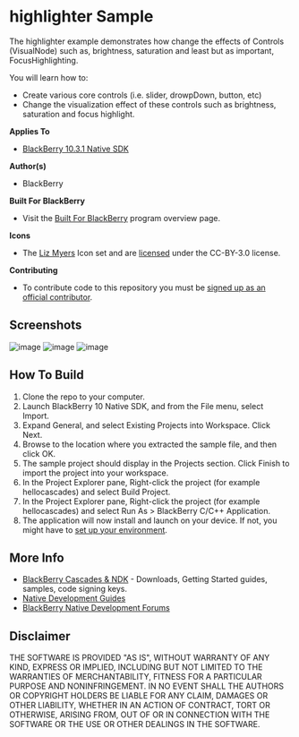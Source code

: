 # highlighter Sample

The highlighter example demonstrates how change the effects of Controls (VisualNode) such as, brightness, saturation and least but as important, FocusHighlighting.

You will learn how to:
- Create various core controls (i.e. slider, drowpDown, button, etc)
- Change the visualization effect of these controls such as brightness, saturation and focus highlight.

**Applies To**

* [BlackBerry 10.3.1 Native SDK](https://developer.blackberry.com/native/downloads/)

**Author(s)** 

* BlackBerry

**Built For BlackBerry**

* Visit the [Built For BlackBerry](https://developer.blackberry.com/builtforblackberry/documentation/overview.html) program overview page.

**Icons**

* The [Liz Myers](http://www.myersdesign.com) Icon set and are [licensed](http://creativecommons.org/licenses/by/3.0/) under the CC-BY-3.0 license.

**Contributing**

* To contribute code to this repository you must be [signed up as an official contributor](http://blackberry.github.com/howToContribute.html).


## Screenshots ##

![image](https://raw.github.com/blackberry/Cascades-Samples/master/highlighter/_screenshots/main.png)
![image](https://raw.github.com/blackberry/Cascades-Samples/master/highlighter/_screenshots/effects_menu.png)
![image](https://raw.github.com/blackberry/Cascades-Samples/master/highlighter/_screenshots/focus_highlight.png)

## How To Build

1. Clone the repo to your computer.
2. Launch BlackBerry 10 Native SDK, and from the File menu, select Import.
3. Expand General, and select Existing Projects into Workspace. Click Next.
4. Browse to the location where you extracted the sample file, and then click OK.
5. The sample project should display in the Projects section. 
   Click Finish to import the project into your workspace.
6. In the Project Explorer pane, Right-click the project (for example hellocascades) 
   and select Build Project.
7. In the Project Explorer pane, Right-click the project (for example hellocascades) 
   and select Run As > BlackBerry C/C++ Application.
8. The application will now install and launch on your device. If not, you might
   have to [set up your environment](http://developer.blackberry.com/native/documentation/getting_started/setting_up.html).


## More Info

* [BlackBerry Cascades & NDK](https://developer.blackberry.com/native) - Downloads, Getting Started guides, samples, code signing keys.
* [Native Development Guides](https://developer.blackberry.com/native/documentation)
* [BlackBerry Native Development Forums](https://developer.blackberry.com/native/documentation)


## Disclaimer

THE SOFTWARE IS PROVIDED "AS IS", WITHOUT WARRANTY OF ANY KIND, EXPRESS OR IMPLIED, INCLUDING BUT NOT LIMITED TO THE WARRANTIES OF MERCHANTABILITY, FITNESS FOR A PARTICULAR PURPOSE AND NONINFRINGEMENT. IN NO EVENT SHALL THE AUTHORS OR COPYRIGHT HOLDERS BE LIABLE FOR ANY CLAIM, DAMAGES OR OTHER LIABILITY, WHETHER IN AN ACTION OF CONTRACT, TORT OR OTHERWISE, ARISING FROM, OUT OF OR IN CONNECTION WITH THE SOFTWARE OR THE USE OR OTHER DEALINGS IN THE SOFTWARE.




